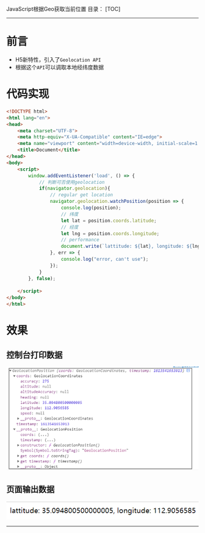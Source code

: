 JavaScript根据Geo获取当前位置
目录：
[TOC]
***
# 前言
- H5新特性，引入了`Geolocation API`
- 根据这个`API`可以调取本地经纬度数据

# 代码实现
```html
<!DOCTYPE html>
<html lang="en">
<head>
    <meta charset="UTF-8">
    <meta http-equiv="X-UA-Compatible" content="IE=edge">
    <meta name="viewport" content="width=device-width, initial-scale=1.0">
    <title>Document</title>
</head>
<body>
    <script>
        window.addEventListener('load', () => {
            // 判断可否使用geolocation
            if(navigator.geolocation){
                // regular get location
                navigator.geolocation.watchPosition(position => {
                    console.log(position);
                    // 纬度
                    let lat = position.coords.latitude;
                    // 经度
                    let lng = position.coords.longitude;
                    // performance
                    document.write(`lattitude: ${lat}, longitude: ${lng}`);
                }, err => {
                    console.log("error, can't use");
                });
            }
        }, false);

    </script>
</body>
</html>
```
# 效果
## 控制台打印数据
![1-4-geo-1][02]
## 页面输出数据
![1-4-geo-2][03]

***
[02]: ./img/1-4-geo-1.png "1-4-geo-1"
[03]: ./img/1-4-geo-2.png "1-4-geo-2"